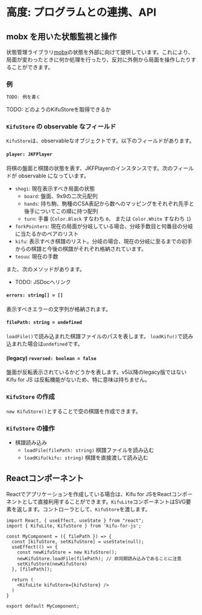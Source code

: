 # 高度: プログラムとの連携、API

## mobx を用いた状態監視と操作

状態管理ライブラリ[mobx](https://mobx.js.org)の状態を外部に向けて提供しています。これにより、局面が変わったときに何か処理を行ったり、反対に外側から局面を操作したりすることができます。

### 例

```ts
TODO: 例を書く
```

TODO: どのようのKifuStoreを取得できるか

### `KifuStore` の observable なフィールド

`KifuStore`は、observableなオブジェクトです。以下のフィールドがあります。

#### `player: JKFPlayer`

将棋の盤面と棋譜の状態を表す、JKFPlayerのインスタンスです。次のフィールドが observable になっています。

* `shogi`: 現在表示すべき局面の状態
    * `board`: 盤面、9x9の二次元配列
    * `hands`: 持ち駒、駒種のCSA表記から数へのマッピングをそれぞれ先手と後手についてこの順に持つ配列
    * `turn`: 手番 (`Color.Black` すなわち `0`、 または `Color.White` すなわち `1`)
* `forkPointers`: 現在の局面が分岐している場合、分岐手数目と何番目の分岐に当たるかのペアのリスト
* `kifu`: 表示すべき棋譜のリスト。分岐の場合、現在の分岐に至るまでの初手からの棋譜と今後の棋譜がそれぞれ格納されています。 <!-- TODO: 分岐の場合の説明を追加する -->
* `tesuu`: 現在の手数

また、次のメソッドがあります。

* TODO: JSDocへリンク

#### `errors: string[] = []`

表示すべきエラーの文字列が格納されます。

#### `filePath: string = undefined`

`loadFile()`で読み込まれた棋譜ファイルのパスを表します。 `loadKifu()`で読み込まれた場合は`undefined`です。

#### (legacy) `reversed: boolean = false`

盤面が反転表示されているかどうかを表します。v5以降のlegacy版ではない Kifu for JS は反転機能がないため、特に意味は持ちません。

### `KifuStore` の作成

`new KifuStore()`とすることで空の棋譜を作成できます。

### `KifuStore` の操作

* 棋譜読み込み
  * `loadFile(filePath: string)` 棋譜ファイルを読み込む
  * `loadKifu(kifu: string)` 棋譜を直接渡して読み込む

## Reactコンポーネント

Reactでアプリケーションを作成している場合は、Kifu for JSをReactコンポーネントとして直接利用することができます。`KifuLite`コンポーネントはSVG要素を返します。コントローラとして、`KifuStore`を渡します。

```tsx title="MyComponent.tsx"
import React, { useEffect, useState } from "react";
import { KifuLite, KifuStore } from 'kifu-for-js';

const MyComponent = ({ filePath }) => {
  const [kifuStore, setKifuStore] = useState(null);
  useEffect(() => {
    const newKifuStore = new KifuStore();
    newKifuStore.loadFile(filePath); // 非同期読み込みであることに注意
    setKifuStore(newKifuStore)
  }, [filePath]);
  
  return (
    <KifuLite kifuStore={kifuStore} />
  )
}

export default MyComponent;
```
